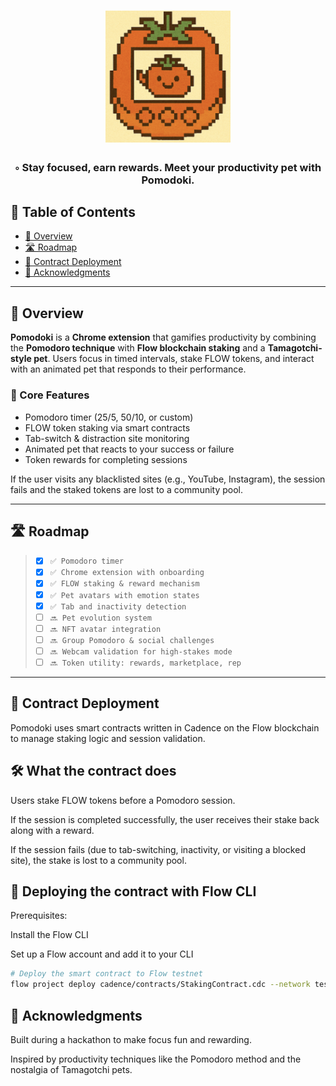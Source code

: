 <div align="center">
  <h1 align="center">
    <img src="https://raw.githubusercontent.com/letpires/Pomodoki/main/public/images/avatar.png" width="200" />
  </h1> 
  <h3>◦ Stay focused, earn rewards. Meet your productivity pet with Pomodoki.</h3>
</div>

## 📖 Table of Contents

- [📍 Overview](#-overview)
- [🛣 Roadmap](#-roadmap) 
- [🎯 Contract Deployment](#-contract-deployment)
- [🙏 Acknowledgments](#acknowledgments)

---

## 📍 Overview

**Pomodoki** is a **Chrome extension** that gamifies productivity by combining the **Pomodoro technique** with **Flow blockchain staking** and a **Tamagotchi-style pet**. Users focus in timed intervals, stake FLOW tokens, and interact with an animated pet that responds to their performance.

### 🧩 Core Features

- Pomodoro timer (25/5, 50/10, or custom)
- FLOW token staking via smart contracts
- Tab-switch & distraction site monitoring
- Animated pet that reacts to your success or failure 
- Token rewards for completing sessions

If the user visits any blacklisted sites (e.g., YouTube, Instagram), the session fails and the staked tokens are lost to a community pool.

---

## 🛣 Roadmap

> - [x] `✅ Pomodoro timer`
> - [x] `✅ Chrome extension with onboarding`
> - [x] `✅ FLOW staking & reward mechanism`
> - [x] `✅ Pet avatars with emotion states`
> - [x] `✅ Tab and inactivity detection`
> - [ ] `🔜 Pet evolution system`
> - [ ] `🔜 NFT avatar integration`
> - [ ] `🔜 Group Pomodoro & social challenges`
> - [ ] `🔜 Webcam validation for high-stakes mode`
> - [ ] `🔜 Token utility: rewards, marketplace, rep`

---

## 🎯 Contract Deployment
Pomodoki uses smart contracts written in Cadence on the Flow blockchain to manage staking logic and session validation.

## 🛠 What the contract does
Users stake FLOW tokens before a Pomodoro session.

If the session is completed successfully, the user receives their stake back along with a reward.

If the session fails (due to tab-switching, inactivity, or visiting a blocked site), the stake is lost to a community pool.

## 🚀 Deploying the contract with Flow CLI
Prerequisites:

Install the Flow CLI

Set up a Flow account and add it to your CLI

```bash
# Deploy the smart contract to Flow testnet
flow project deploy cadence/contracts/StakingContract.cdc --network testnet
```

## 🙏 Acknowledgments
Built during a hackathon to make focus fun and rewarding.

Inspired by productivity techniques like the Pomodoro method and the nostalgia of Tamagotchi pets.
 
